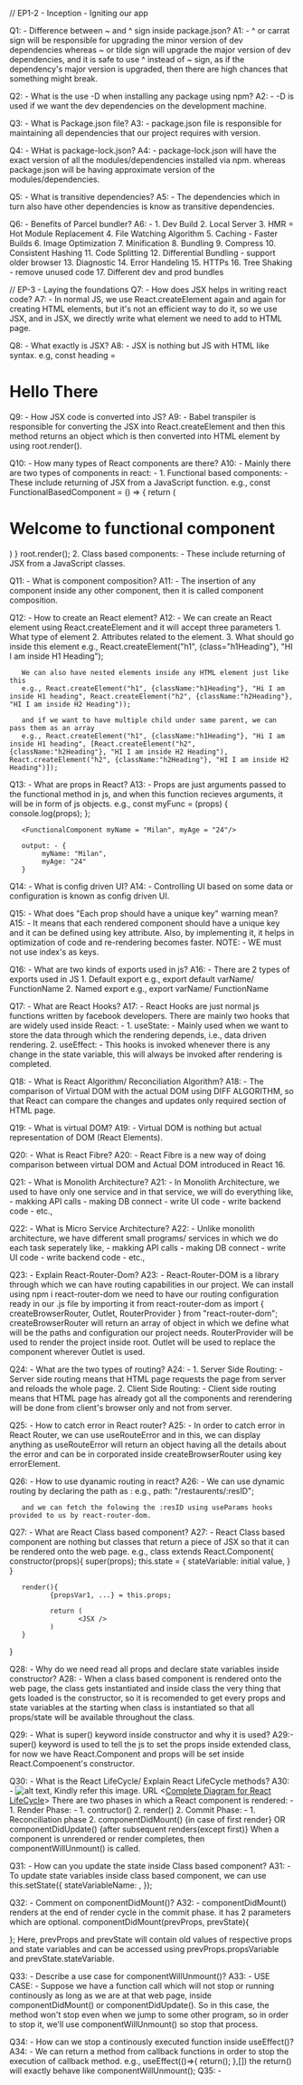 // EP1-2 - Inception - Igniting our app

Q1: - Difference between ~ and ^ sign inside package.json?
A1: - ^ or carrat sign will be responsible for upgrading the minor version of dev dependencies whereas ~ or tilde sign will upgrade the major version of dev dependencies, and 
      it is safe to use ^ instead of ~ sign, as if the dependency's major version is upgraded, then there are high chances that something might break.

Q2: - What is the use -D when installing any package using npm?
A2: - -D is used if we want the dev dependencies on the development machine.

Q3: - What is Package.json file?
A3: - package.json file is responsible for maintaining all dependencies that our project requires with version.

Q4: - WHat is package-lock.json?
A4: - package-lock.json will have the exact version of all the modules/dependencies installed via npm. whereas package.json will be having approximate version of the modules/dependencies.

Q5: - What is transitive dependencies?
A5: - The dependencies which in turn also have other dependencies is know as transitive dependencies.

Q6: - Benefits of Parcel bundler?
A6: - 1. Dev Build
      2. Local Server
      3. HMR = Hot Module Replacement
      4. File Watching Algorithm
      5. Caching - Faster Builds
      6. Image Optimization
      7. Minification
      8. Bundling
      9. Compress
      10. Consistent Hashing
      11. Code Splitting
      12. Differential Bundling - support older browser
      13. Diagnostic
      14. Error Handeling
      15. HTTPs
      16. Tree Shaking - remove unused code
      17. Different dev and prod bundles

// EP-3 - Laying the foundations
Q7: - How does JSX helps in writing react code?
A7: - In normal JS, we use React.createElement again and again for creating HTML elements, but it's not an efficient way to do it, so we use JSX, and in JSX, we directly write what element we need to add to HTML page.

Q8: - What exactly is JSX?
A8: - JSX is nothing but JS with HTML like syntax. e.g, const heading = <h1> Hello There </h1>

Q9: - How JSX code is converted into JS?
A9: - Babel transpiler is responsible for converting the JSX into React.createElement and then this method returns an object which is then converted into HTML element by using root.render().

Q10: - How many types of React components are there?
A10: - Mainly there are two types of components in react: - 
            1. Functional based components: - These include returning of JSX from a JavaScript function.
                                              e.g., const FunctionalBasedComponent = () => {
                                                    return (
                                                      <h1>Welcome to functional component</h1>
                                                    )
                                                    }
                                                    root.render(<FunctionalBasedComponent />);
            2. Class based components: - These include returning of JSX from a JavaScript classes.

Q11: - What is component composition?
A11: - The insertion of any component inside any other component, then it is called component composition.

Q12: - How to create an React element?
A12: - We can create an React element using React.createElement and it will accept three parameters
       1. What type of element 
       2. Attributes related to the element.
       3. What should go inside this element
       e.g., React.createElement("h1", {class="h1Heading"}, "HI I am inside H1 Heading");

       We can also have nested elements inside any HTML element just like this
       e.g., React.createElement("h1", {className:"h1Heading"}, "Hi I am inside H1 heading", React.createElement("h2", {className:"h2Heading"}, "HI I am inside H2 Heading"));
       
       and if we want to have multiple child under same parent, we can pass them as an array
       e.g., React.createElement("h1", {className:"h1Heading"}, "Hi I am inside H1 heading", [React.createElement("h2", {className:"h2Heading"}, "HI I am inside H2 Heading"), React.createElement("h2", {className:"h2Heading"}, "HI I am inside H2 Heading")]);

Q13: - What are props in React?
A13: - Props are just arguments passed to the functional method in js, and when this function recieves arguments, it will be in form of js objects. 
       e.g., const myFunc = (props) {
            console.log(props);
       };

       <FunctionalComponent myName = "Milan", myAge = "24"/>

       output: - {
            myName: "Milan",
            myAge: "24"
       }

Q14: - What is config driven UI?
A14: - Controlling UI based on some data or configuration is known as config driven UI.

Q15: - What does "Each prop should have a unique key" warning mean?
A15: - It means that each rendered component should have a unique key and it can be defined using key attribute. Also, by implementing it, it helps in optimization of code and re-rendering becomes faster. NOTE: - WE must not use index's as keys.

Q16: - What are two kinds of exports used in js?
A16: - There are 2 types of exports used in JS
       1. Default export
          e.g., export default varName/ FunctionName
       2. Named export
          e.g., export varName/ FunctionName

Q17: - What are React Hooks?
A17: - React Hooks are just normal js functions written by facebook developers.
       There are mainly two hooks that are widely used inside React: - 
              1. useState: - Mainly used when we want to store the data through which the rendering depends, i.e., data driven rendering.
              2. useEffect: - This hooks is invoked whenever there is any change in the state variable, this will always be invoked after rendering is completed.

Q18: - What is React Algorithm/ Reconciliation Algorithm?
A18: - The comparison of Virtual DOM with the actual DOM using DIFF ALGORITHM, so that React can compare the changes and updates only required section of HTML page.

Q19: - What is virtual DOM?
A19: - Virtual DOM is nothing but actual representation of DOM (React Elements).

Q20: - What is React Fibre?
A20: - React Fibre is a new way of doing comparison between virtual DOM and Actual DOM introduced in React 16.

Q21: - What is Monolith Architecture?
A21: - In Monolith Architecture, we used to have only one service and in that service, we will do everything like, 
       - makking API calls
       - making DB connect
       - write UI code
       - write backend code
       - etc.,

Q22: - What is Micro Service Architecture?
A22: - Unlike monolith architecture, we have different small programs/ services in which we do each task seperately like,
       - makking API calls
       - making DB connect
       - write UI code
       - write backend code
       - etc.,

Q23: - Explain React-Router-Dom?
A23: - React-Router-DOM is a library through which we can have routing capabilities in our project.
       We can install using npm i react-router-dom
       we need to have our routing configuration ready in our .js file by importing it from react-router-dom as import { createBrowserRouter, Outlet, RouterProvider } from "react-router-dom";
       createBrowserRouter will return an array of object in which we define what will be the paths and configuration our project needs.
       RouterProvider will be used to render the project inside root.
       Outlet will be used to replace the component wherever Outlet is used.

Q24: - What are the two types of routing?
A24: - 1. Server Side Routing: - Server side routing means that HTML page requests the page from server and reloads the whole page.
       2. Client Side Routing: - Client side routing means that HTML page has already got all the components and rerendering will be done from client's browser only and not from server.

Q25: - How to catch error in React router?
A25: - In order to catch error in React Router, we can use useRouteError and in this, we can display anything as useRouteError will return an object having all the details about the error and can be in corporated inside createBrowserRouter using key errorElement.

Q26: - How to use dyanamic routing in react?
A26: - We can use dynamic routing by declaring the path as : 
       e.g., path: "/restaurents/:resID";
       
       and we can fetch the folowing the :resID using useParams hooks provided to us by react-router-dom.

Q27: - What are React Class based component?
A27: - React Class based component are nothing but classes that return a piece of JSX so that it can be rendered onto the web page.
e.g., class <ClassName> extends React.Component{
       constructor(props){
              super(props);
              this.state = {
                     stateVariable: initial value,
              }
       }

       render(){
              {propsVar1, ...} = this.props;

              return (
                     <JSX />
              )
       }
}

Q28: - Why do we need read all props and declare state variables inside constructor?
A28: - When a class based component is rendered onto the web page, the class gets instantiated and inside class the very thing that gets loaded is the constructor, so it is recomended to get every props and state variables at the starting when class is instantiated so that all props/state will be available throughout the class.

Q29: - What is super() keyword inside constructor and why it is used?
A29:- super() keyword is used to tell the js to set the props inside extended class, for now we have React.Component and props will be set inside React.Compoenent's constructor.

Q30: - What is the React LifeCycle/ Explain React LifeCycle methods?
A30: - ![alt text](image.png), Kindly refer this image. URL <[Complete Diagram for React LifeCycle](https://projects.wojtekmaj.pl/react-lifecycle-methods-diagram/)>
       There are two phases in which a React component is rendered: - 
              1. Render Phase: -
                     1. contructor()
                     2. render()
              2. Commit Phase: - 
                     1. Reconciliation phase
                     2. componentDidMount() {in case of first render} 
                        OR
                        componentDidUpdate() {after subsequent renders(except first)}
       When a component is unrendered or render completes, then componentWillUnmount() is called.

Q31: - How can you update the state inside Class based component?
A31: - To update state variables inside class based component, we can use
       this.setState({
              stateVariableName: <updated value>,
       });

Q32: - Comment on componentDidMount()?
A32: - componentDidMount() renders at the end of render cycle in the commit phase. it has 2 parameters which are optional.
componentDidMount(prevProps, prevState){

};
Here, prevProps and prevState will contain old values of respective props and state variables and can be accessed using prevProps.propsVariable and prevState.stateVariable.

Q33: - Describe a use case for componentWillUnmount()?
A33: - USE CASE: - 
       Suppose we have a function call which will not stop or running continously as long as we are at that web page, inside componentDidMount() or componentDidUpdate(). So in this case, the method won't stop even when we jump to some other program, so in order to stop it, we'll use componentWillUnmount() so stop that process.

Q34: - How can we stop a continously executed function inside useEffect()?
A34: - We can return a method from callback functions in order to stop the execution of callback method.
e.g., useEffect(()=>{
       return();
      },[])
       the return() will exactly behave like componentWillUnmount();
Q35: - 